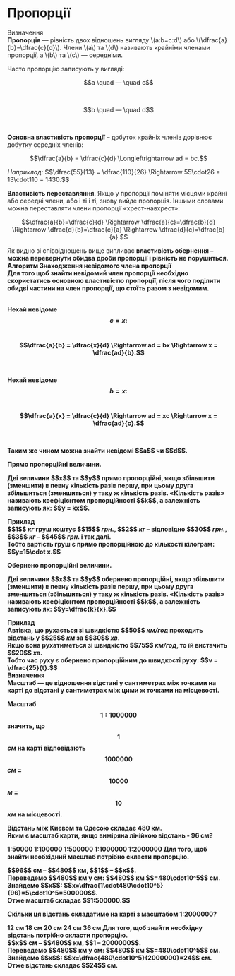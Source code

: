 # Пропорції

<div class="space">
<div class="eoz-wrap">
<span class="eoz">Визначення</span>
<div class="eoz-text">
<b>Пропорцiя</b> — рiвнiсть двох вiдношень вигляду \(a:b=c:d\) або \(\dfrac{a}{b}=\dfrac{c}{d}\). Члени \(a\) та \(d\) називають крайнiми членами пропорцiї, а \(b\) та \(c\) — середнiми.
</div>
</div>
</div>

Часто пропорцiю записують у виглядi:<br>
<p align="center">$$a \quad — \quad c$$</p><br>
<p align="center">$$b \quad — \quad d$$</p><br>

<p><b>Основна властивiсть пропорцiї</b> – добуток крайнiх членiв дорiвнює добутку середнiх членiв:</p>

<p align="center">$$\dfrac{a}{b} = \dfrac{c}{d} \Longleftrightarrow ad = bc.$$</p>

<div class="space"><i>Наприклад:</i> $$\dfrac{55}{13} = \dfrac{110}{26} \Rightarrow 55\cdot26 = 13\cdot110 = 1430.$$<br></div>

<b>Властивiсть переставляння</b>. Якщо у пропорцiї помiняти мiсцями крайнi або середнi члени, або i тi i тi, знову вийде пропорцiя. Iншими словами можна переставляти члени пропорцiї «хрест-навхрест»:<br>

<div class="space"><p align="center">$$\dfrac{a}{b}=\dfrac{c}{d} \Rightarrow \dfrac{a}{c}=\dfrac{b}{d} \Rightarrow \dfrac{d}{b}=\dfrac{c}{a} \Rightarrow \dfrac{d}{c}=\dfrac{b}{a}.$$</p></div>

<div class="space">Як видно зi спiввiдношень вище випливає <b>властивiсть обернення<b> – можна перевернути обидва дроби пропорцiї i рiвнiсть не порушиться.</div>

<div class="space">
<div class="alg-wrap">
<span class="alg">Алгоритм</span> <b>Знаходження невiдомого члена пропорцiї</b>
<div class="alg-text">
Для того щоб знайти невiдомий член пропорцiї необхiдно скористатись основною властивiстю пропорцiї, пiсля чого подiлити обидвi частини на член пропорцiї, що
стоїть разом з невiдомим.
</div>
</div>
</div><br>

Нехай невiдоме $$c = x:$$<br>
<p align="center">$$\dfrac{a}{b} = \dfrac{x}{d} \Rightarrow ad = bx \Rightarrow x = \dfrac{ad}{b}.$$</p><br>

Нехай невiдоме $$b = x:$$<br>
<p align="center">$$\dfrac{a}{x} = \dfrac{c}{d} \Rightarrow ad = xc \Rightarrow x = \dfrac{ad}{c}.$$</p><br>

<div class="space"><p>Таким же чином можна знайти невiдомi $$a$$ чи $$d$$.</p></div>

<p><b>Прямо пропорцiйнi величини.</b></p>
<div class="space"><p>Двi величини $$x$$ та $$y$$ прямо пропорцiйнi, якщо збiльшити (зменшити) в певну кiлькiсть разiв першу, при цьому друга збiльшиться (зменшиться) у таку ж кiлькiсть разiв. «Кiлькiсть разiв» називають коефiцiєнтом пропорцiйностi $$k$$, а залежнiсть записують як: $$y = kx$$.</p></div>

<div class="space">
<div class="task-wrap">
<span class="task">Приклад</span>
<div class="task-text">
$$1$$ <i>кг</i> груш коштує $$15$$ <i>грн</i>., $$2$$ <i>кг</i> – вiдповiдно $$30$$ <i>грн</i>., $$3$$ <i>кг</i> – $$45$$ <i>грн</i>. i так далi.<br>Тобто вартiсть груш є прямо пропорцiйною до кiлькостi кiлограм: $$y=15\cdot x.$$
</div>
</div>
</div>

<div class="space"><p><b>Обернено пропорцiйнi величини.</b></p>
<p>Двi величини $$x$$ та $$y$$ обернено пропорцiйнi, якщо збiльшити (зменшити) в певну кiлькiсть разiв першу, при цьому друга зменшиться (збiльшиться) у таку ж кiлькiсть разiв. «Кiлькiсть разiв» називають коефiцiєнтом пропорцiйностi $$k$$, а залежнiсть записують як: $$y=\dfrac{k}{x}.$$</p></div>

<div class="space">
<div class="task-wrap">
<span class="task">Приклад</span>
<div class="task-text">
Aвтiвка, що рухається зi швидкiстю $$50$$ <i>км/год</i> проходить вiдстань у $$25$$ <i>км</i> за $$30$$ <i>хв</i>.<br>Якщо вона рухатиметься зi швидкiстю $$75$$ <i>км/год</i>, то їй вистачить $$20$$ <i>хв</i>.<br>Тобто час руху є обернено пропорцiйним до швидкостi руху: $$v = \dfrac{25}{t}.$$
</div>
</div>
</div>

<div class="space">
<div class="eoz-wrap">
<span class="eoz">Визначення</span>
<div class="eoz-text">
<b>Масштаб</b> —  це вiдношення вiдстанi у сантиметрах мiж точками на картi до вiдстанi у сантиметрах мiж цими ж точками на мiсцевостi.
</div>
</div>
</div>

Масштаб $$1:1000000$$ значить, що $$1$$ <i>см</i> на картi вiдповiдають $$1000000$$ <i>см</i> = $$10000$$ <i>м</i> = $$10$$ <i>км</i> на мiсцевостi.

<quiz correctLabel="correct" incorrectLabel="incorrect" checkLabel="check">
    <question text="">
        <p>Відстань між Києвом та Одесою складає 480 км.</br>Яким є масштаб карти, якщо виміряна лінійкою відстань - 96 см?</p>
        <answer> 1:50000</answer>
        <answer> 1:100000</answer>
        <answer correct> 1:500000</answer>
        <answer> 1:1000000</answer>
        <answer> 1:2000000</answer>
    <explanation>
    Для того, щоб знайти необхідний масштаб потрібно скласти пропорцію. 
    <p>$$96$$ см – $$480$$ км, $$1$$ – $$x$$.<br>Переведемо $$480$$ км у см: $$480$$ км $$=480\cdot10^5$$ см.<br>Знайдемо $$x$$: $$x=\dfrac{1\cdot480\cdot10^5}{96}=5\cdot10^5=500000$$.<br>Отже масштаб складає $$1:500000.$$</p>
    </explanation>
        </question>
    <question text="">
        <p>Cкільки ця відстань складатиме на карті з масштабом 1:2000000?</p>
        <answer> 12 см</answer>
        <answer> 18 см</answer>
        <answer> 20 см</answer>
        <answer correct> 24 см</answer>
        <answer> 36 см</answer>
    <explanation>
    Для того, щоб знайти необхідну відстань потрібно скласти пропорцію.<br>$$x$$ см – $$480$$ км, $$1 – 2000000$$.<br>Переведемо $$480$$ км у см: $$480$$ км $$=480\cdot10^5$$ см.<br>Знайдемо $$x$$: $$x=\dfrac{480\cdot10^5}{2000000}=24$$ см.<br>Отже відстань складає $$24$$ см. 
    </explanation>
        </question>
</quiz>